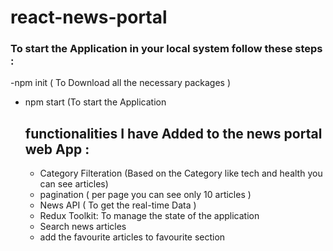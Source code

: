 # react-news-portal
### To start the Application in your local system follow these steps : 
-npm init ( To Download all the necessary packages )
- npm start (To start the Application

  ## functionalities I have Added to the news portal web App :
  - Category Filteration (Based on the Category like tech and health you can see articles)
  - pagination ( per page you can see only 10 articles )
  - News API ( To get the real-time Data )
  - Redux Toolkit: To manage the state of the application
  - Search news articles
  - add the favourite articles to favourite section
  
